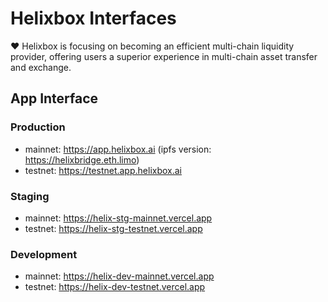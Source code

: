 # Helixbox Interfaces

❤️ Helixbox is focusing on becoming an efficient multi-chain liquidity provider, offering users a superior experience in multi-chain asset transfer and exchange.

## App Interface

### Production

- mainnet: https://app.helixbox.ai (ipfs version: https://helixbridge.eth.limo)
- testnet: https://testnet.app.helixbox.ai

### Staging

- mainnet: https://helix-stg-mainnet.vercel.app
- testnet: https://helix-stg-testnet.vercel.app

### Development

- mainnet: https://helix-dev-mainnet.vercel.app
- testnet: https://helix-dev-testnet.vercel.app

